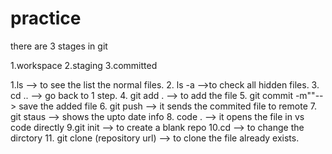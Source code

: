 # practice

there  are 3 stages in git 

1.workspace
2.staging
3.committed


1.ls --> to see the list the normal files.
2. ls -a -->to check all hidden files.
3. cd .. --> go back to 1 step.
4. git add . --> to add the file
5. git commit -m""--> save the added file
6. git push --> it sends the commited file to remote
7. git staus --> shows the upto date info
8. code . --> it opens the file in vs code directly
9.git init --> to create a blank repo
10.cd --> to change the dirctory
11. git clone (repository url) --> to clone the file already exists.